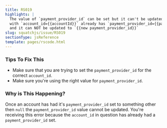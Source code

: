 ```yaml
---
title: RS019
highlights: |
  The value of `payment_provider_id` can be set but it can't be updated. The account 
  with `account_id={{accountId}}` already has `payment_provider_id={{payment_provider_id}}` 
  and it can NOT be updated to `{{new payment_provider_id}}`
slug: squatchjs/issue/RS019
sectionType: jsReference
template: pages/rscode.html
---
```


### Tips To Fix This

 - Make sure that you are trying to set the `payment_provider_id` for the correct `account_id`.
 - Make sure you're using the right value for `payment_provider_id`.

### Why is This Happening?

Once an account has had it's `payment_provider_id` set to something other then `null` the `payment_provider_id` value cannot be updated.
You're receiving this error because the `account_id` in question has already had a `payment_provider_id` set.